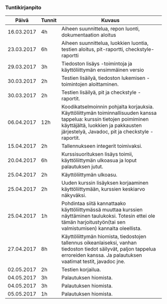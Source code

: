 ### Tuntikirjanpito
Päivä | Tunnit | Kuvaus
--------------- | ----- | ------
16.03.2017 | 4h | Aiheen suunnittelua, repon luonti, dokumentaation aloitus
23.03.2017 | 6h | Aiheen suunnittelua, luokkien luontia, testien aloitus, pit-raportti, checkstyle-raportti 
29.03.2017 | 3h | Tiedoston lisäys -toimintoja ja käyttöliittymän ensimmäinen versio
30.03.2017 | 2h | Testien lisäilyä, tiedoston lukemisen -toimintojen aloittaminen.
30.03.2017 | 2h | Testien lisäilyä, pit ja checkstyle -raportit.
06.04.2017 | 12h | Koodikatselmoinnin pohjalta korjauksia. Käyttöliittymän toiminnallisuuden kanssa tappelua: kurssin tietojen poimiminen käyttäjältä, luokkien ja pakkausten järjestelyä, Javadoc, pit ja checkstyle -raportit.
15.04.2017 | 2h | Tallennukseen integerit toimivaksi.
20.04.2017 | 6h | Kurssisuorituksen lisäys toimii, käyttöliittymän ulkoasua ja loput palautuksen jutut.
25.04.2017 | 2h | Käyttöliittymän ulkoasu.
25.04.2017 | 2h | Uuden kurssin lisäyksen korjaaminen käyttöliittymään, kurssien keskiarvo näkyväksi.
25.04.2017 | 1h | Pohdintaa siitä kannattaako käyttöliittymässä muuttaa kurssien näyttäminen taulukoksi. Totesin ettei ole tämän harjoitustyön(tai sen valmistumisen) kannalta oleellista.
27.04.2017 | 8h | Käyttöliittymän hiomista, tiedostojen tallennus oikeanlaiseksi, vanhan tiedoston tiedot säilyvät, paljon tappelua erroreiden kanssa. Ja palautuksen vaatimat testit, javadoc jne.
02.05.2017 | 2h | Testien korjailua.
04.05.2017 | 3h | Palautuksen hiomista.
04.05.2017 | 3h | Palautuksen hiomista.
05.05.2017 | 1h | Palautuksen hiomista.
